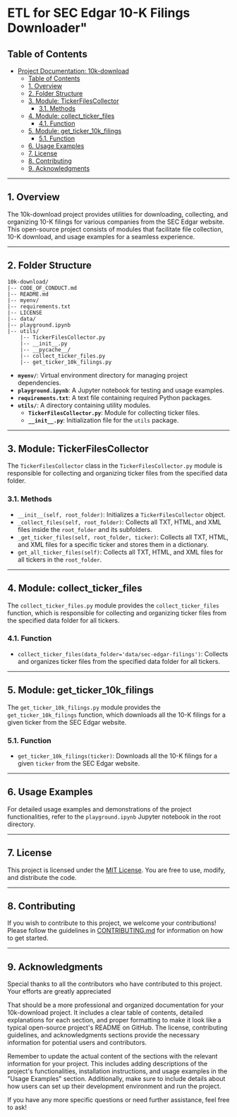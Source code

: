 # ETL for SEC Edgar 10-K Filings Downloader"

## Table of Contents

- [Project Documentation: 10k-download](#project-documentation-10k-download)
  - [Table of Contents](#table-of-contents)
  - [1. Overview ](#1-overview-)
  - [2. Folder Structure ](#2-folder-structure-)
  - [3. Module: TickerFilesCollector ](#3-module-tickerfilescollector-)
    - [3.1. Methods ](#31-methods-)
  - [4. Module: collect\_ticker\_files ](#4-module-collect_ticker_files-)
    - [4.1. Function ](#41-function-)
  - [5. Module: get\_ticker\_10k\_filings ](#5-module-get_ticker_10k_filings-)
    - [5.1. Function ](#51-function-)
  - [6. Usage Examples ](#6-usage-examples-)
  - [7. License ](#7-license-)
  - [8. Contributing ](#8-contributing-)
  - [9. Acknowledgments ](#9-acknowledgments-)

---

## 1. Overview <a name="1-overview"></a>

The 10k-download project provides utilities for downloading, collecting, and organizing 10-K filings for various companies from the SEC Edgar website. This open-source project consists of modules that facilitate file collection, 10-K download, and usage examples for a seamless experience.

---

## 2. Folder Structure <a name="2-folder-structure"></a>

```plaintext
10k-download/
|-- CODE_OF_CONDUCT.md
|-- README.md
|-- myenv/
|-- requirements.txt
|-- LICENSE
|-- data/
|-- playground.ipynb
|-- utils/
    |-- TickerFilesCollector.py
    |-- __init__.py
    |-- __pycache__/
    |-- collect_ticker_files.py
    |-- get_ticker_10k_filings.py

```

- **`myenv/`**: Virtual environment directory for managing project dependencies.
- **`playground.ipynb`**: A Jupyter notebook for testing and usage examples.
- **`requirements.txt`**: A text file containing required Python packages.
- **`utils/`**: A directory containing utility modules.
  - **`TickerFilesCollector.py`**: Module for collecting ticker files.
  - **`__init__.py`**: Initialization file for the `utils` package.

---

## 3. Module: TickerFilesCollector <a name="3-module-tickerfilescollector"></a>

The `TickerFilesCollector` class in the `TickerFilesCollector.py` module is responsible for collecting and organizing ticker files from the specified data folder.

### 3.1. Methods <a name="31-methods"></a>

- `__init__(self, root_folder)`: Initializes a `TickerFilesCollector` object.
- `_collect_files(self, root_folder)`: Collects all TXT, HTML, and XML files inside the `root_folder` and its subfolders.
- `_get_ticker_files(self, root_folder, ticker)`: Collects all TXT, HTML, and XML files for a specific ticker and stores them in a dictionary.
- `get_all_ticker_files(self)`: Collects all TXT, HTML, and XML files for all tickers in the `root_folder`.

---

## 4. Module: collect_ticker_files <a name="4-module-collect_ticker_files"></a>

The `collect_ticker_files.py` module provides the `collect_ticker_files` function, which is responsible for collecting and organizing ticker files from the specified data folder for all tickers.

### 4.1. Function <a name="41-function"></a>

- `collect_ticker_files(data_folder='data/sec-edgar-filings')`: Collects and organizes ticker files from the specified data folder for all tickers.

---

## 5. Module: get_ticker_10k_filings <a name="5-module-get_ticker_10k_filings"></a>

The `get_ticker_10k_filings.py` module provides the `get_ticker_10k_filings` function, which downloads all the 10-K filings for a given ticker from the SEC Edgar website.

### 5.1. Function <a name="51-function"></a>

- `get_ticker_10k_filings(ticker)`: Downloads all the 10-K filings for a given `ticker` from the SEC Edgar website.

---

## 6. Usage Examples <a name="6-usage-examples"></a>

For detailed usage examples and demonstrations of the project functionalities, refer to the `playground.ipynb` Jupyter notebook in the root directory.

---

## 7. License <a name="7-license"></a>

This project is licensed under the [MIT License](LICENSE). You are free to use, modify, and distribute the code.

---

## 8. Contributing <a name="8-contributing"></a>

If you wish to contribute to this project, we welcome your contributions! Please follow the guidelines in [CONTRIBUTING.md](CONTRIBUTING.md) for information on how to get started.

---

## 9. Acknowledgments <a name="9-acknowledgments"></a>

Special thanks to all the contributors who have contributed to this project. Your efforts are greatly appreciated

That should be a more professional and organized documentation for your 10k-download project. It includes a clear table of contents, detailed explanations for each section, and proper formatting to make it look like a typical open-source project's README on GitHub. The license, contributing guidelines, and acknowledgments sections provide the necessary information for potential users and contributors.

Remember to update the actual content of the sections with the relevant information for your project. This includes adding descriptions of the project's functionalities, installation instructions, and usage examples in the "Usage Examples" section. Additionally, make sure to include details about how users can set up their development environment and run the project.

If you have any more specific questions or need further assistance, feel free to ask!
